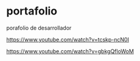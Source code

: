 # portafolio
porafolio de desarrollador

https://www.youtube.com/watch?v=tcskp-ncN0I

https://www.youtube.com/watch?v=gbkgQfIoWoM
